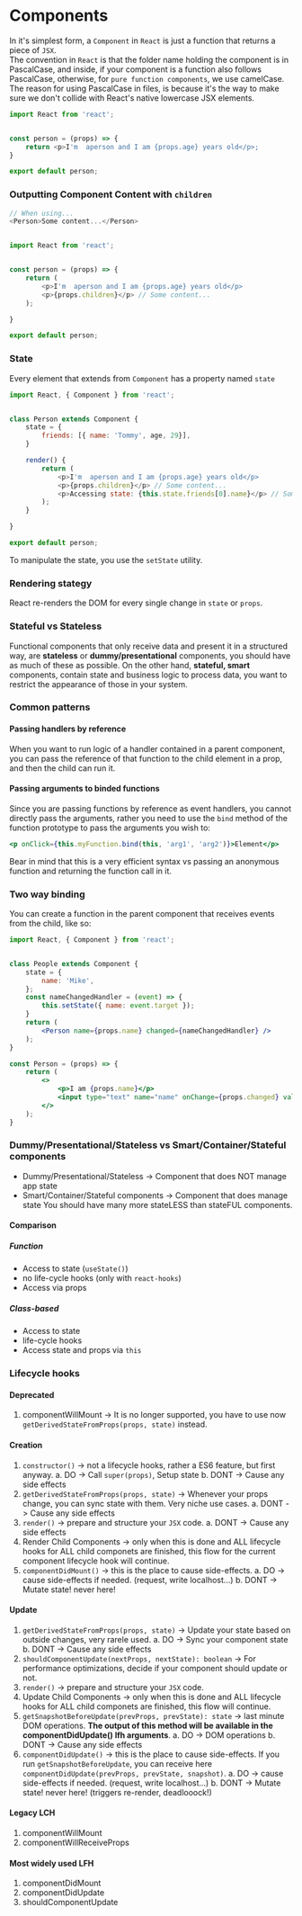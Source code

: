 # Components


In it's simplest form, a `Component` in `React` is just a function that returns a piece of `JSX`.  
The convention in `React` is that the folder name holding the component is in PascalCase, and inside, if your component is a function also follows PascalCase, otherwise, for `pure function components`, we use camelCase.  
The reason for using PascalCase in files, is because it's the way to make sure we don't collide with React's native lowercase JSX elements.

```javascript
import React from 'react';


const person = (props) => {
	return <p>I'm  aperson and I am {props.age} years old</p>;
}

export default person;
```

### Outputting Component Content with `children`
```javascript
// When using...
<Person>Some content...</Person>


import React from 'react';


const person = (props) => {
	return (
		<p>I'm  aperson and I am {props.age} years old</p>
		<p>{props.children}</p> // Some content...
	);

}

export default person;
```

### State
Every element that extends from `Component` has a property named `state`
```javascript
import React, { Component } from 'react';


class Person extends Component {
	state = {
		friends: [{ name: 'Tommy', age, 29}],
	}

	render() {
		return (
			<p>I'm  aperson and I am {props.age} years old</p>
			<p>{props.children}</p> // Some content...
			<p>Accessing state: {this.state.friends[0].name}</p> // Some content...
		);
	}

}

export default person;
```
To manipulate the state, you use the `setState` utility.

### Rendering stategy
React re-renders the DOM for every single change in `state` or `props`.

### Stateful vs Stateless
Functional components that only receive data and present it in a structured way, are **stateless** or **dummy/presentational** components, you should have as much of these as possible. On the other hand, **stateful, smart** components, contain state and business logic to process data, you want to restrict the appearance of those in your system.

### Common patterns
#### Passing handlers by reference
When you want to run logic of a handler contained in a parent component, you can pass the reference of that function to the child element in a prop, and then the child can run it.
#### Passing arguments to binded functions
Since you are passing functions by reference as event handlers, you cannot directly pass the arguments, rather you need to use the `bind` method of the function prototype to pass the arguments you wish to:
```jsx
<p onClick={this.myFunction.bind(this, 'arg1', 'arg2')}>Element</p>
```
Bear in mind that this is a very efficient syntax vs passing an anonymous function and returning the function call in it.

### Two way binding
You can create a function in the parent component that receives events from the child, like so:
```jsx
import React, { Component } from 'react';


class People extends Component {
	state = {
		name: 'Mike',
	};
	const nameChangedHandler = (event) => {
		this.setState({ name: event.target });
	}
	return (
		<Person name={props.name} changed={nameChangedHandler} />
	);
}

const Person = (props) => {
	return (
		<>
			<p>I am {props.name}</p>
			<input type="text" name="name" onChange={props.changed} value={props.name}/>
		</>
	);
}
```

### Dummy/Presentational/Stateless vs Smart/Container/Stateful components
 * Dummy/Presentational/Stateless -> Component that does NOT manage app state
 * Smart/Container/Stateful components -> Component that does manage state
 You should have many more stateLESS than stateFUL components.

#### Comparison
##### Function
* Access to state (`useState()`)
* no life-cycle hooks (only with `react-hooks`)
* Access via props

##### Class-based
* Access to state
* life-cycle hooks
* Access state and props via `this`

### Lifecycle hooks
#### Deprecated
1. componentWillMount -> It is no longer supported, you have to use now `getDerivedStateFromProps(props, state)` instead.

#### Creation
1. `constructor()` -> not a lifecycle hooks, rather a ES6 feature, but first anyway.
	a. DO -> Call `super(props)`, Setup state
	b. DONT -> Cause any side effects
1. `getDerivedStateFromProps(props, state)` -> Whenever your props change, you can sync state with them. Very niche use cases.
	a. DONT -> Cause any side effects
1. `render()` -> prepare and structure your `JSX` code.
	a. DONT -> Cause any side effects
1. Render Child Components -> only when this is done and ALL lifecycle hooks for ALL child componets are finished, this flow for the current component lifecycle hook will continue.
1. `componentDidMount()` -> this is the place to cause side-effects.
	a. DO -> cause side-effects if needed. (request, write localhost...)
	b. DONT -> Mutate state! never here!

#### Update
1. `getDerivedStateFromProps(props, state)` -> Update your state based on outside changes, very rarele used.
	a. DO -> Sync your component state
	b. DONT -> Cause any side effects
1. `shouldComponentUpdate(nextProps, nextState): boolean` -> For performance optimizations, decide if your component should update or not.
1. `render()` -> prepare and structure your `JSX` code.
1. Update Child Components -> only when this is done and ALL lifecycle hooks for ALL child componets are finished, this flow will continue.
1. `getSnapshotBeforeUpdate(prevProps, prevState): state` -> last minute DOM operations. **The output of this method will be available in the componentDidUpdate() lfh arguments**.
	a. DO -> DOM operations
	b. DONT -> Cause any side effects
1. `componentDidUpdate()` -> this is the place to cause side-effects. If you run `getSnapshotBeforeUpdate`, you can receive here `componentDidUpdate(prevProps, prevState, snapshot)`.
	a. DO -> cause side-effects if needed. (request, write localhost...)
	b. DONT -> Mutate state! never here! (triggers re-render, deadlooock!)

#### Legacy LCH
1. componentWillMount
1. componentWillReceiveProps

#### Most widely used LFH
1. componentDidMount
1. componentDidUpdate
1. shouldComponentUpdate